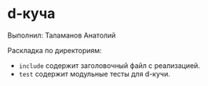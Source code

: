 # d-куча

Выполнил: Таламанов Анатолий

Раскладка по директориям:

  - `include` содержит заголовочный файл с реализацией.
  - `test` содержит модульные тесты для d-кучи.
